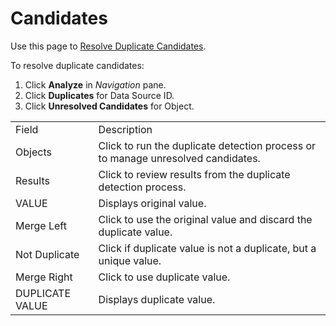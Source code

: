 # Candidates

<div class="use">

Use this page to [Resolve Duplicate
Candidates](../Use_Cases/Resolve_Duplicate_Candidates.htm).

</div>

To resolve duplicate candidates:

1.  Click **Analyze** in *Navigation* pane.
2.  Click **Duplicates** for Data Source ID.
3.  Click **Unresolved Candidates** for
Object.

|                 |                                                                                  |
| --------------- | -------------------------------------------------------------------------------- |
| Field           | Description                                                                      |
| Objects         | Click to run the duplicate detection process or to manage unresolved candidates. |
| Results         | Click to review results from the duplicate detection process.                    |
| VALUE           | Displays original value.                                                         |
| Merge Left      | Click to use the original value and discard the duplicate value.                 |
| Not Duplicate   | Click if duplicate value is not a duplicate, but a unique value.                 |
| Merge Right     | Click to use duplicate value.                                                    |
| DUPLICATE VALUE | Displays duplicate value.                                                        |
